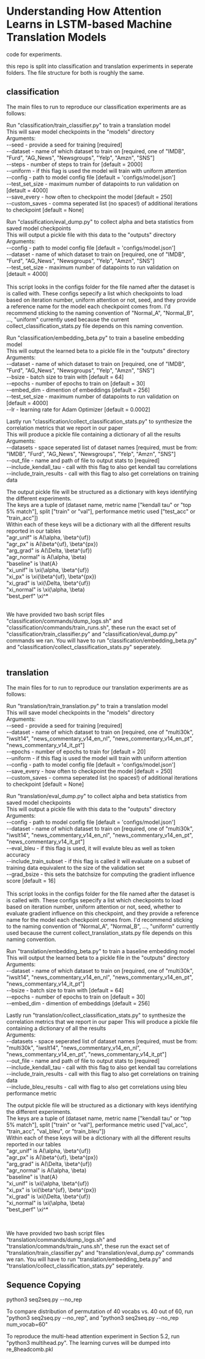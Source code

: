 # Understanding How Attention Learns in LSTM-based Machine Translation Models
code for experiments. <br />

this repo is split into classification and translation experiments in seperate folders. The file structure for both is roughly the same.


## classification
The main files to run to reproduce our classification experiments are as follows: <br />

Run "classification/train_classifier.py" to train a translation model <br />
This will save model checkpoints in the "models" directory <br />
Arguments: <br />
	--seed - provide a seed for training [required] <br />
	--dataset - name of which dataset to train on [required, one of "IMDB", "Furd", "AG_News", "Newsgroups", "Yelp", "Amzn", "SNS"] <br />
	--steps - number of steps to train for [default = 2000] <br />
	--uniform - if this flag is used the model will train with uniform attention <br />
	--config - path to model config file [default = 'configs/model.json'] <br />
	--test_set_size - maximum number of datapoints to run validation on [detault = 4000] <br />
	--save_every - how often to checkpoint the model [default = 250] <br />
	--custom_saves - comma seperated list (no spaces!) of additional iterations to checkpoint [default = None] <br />

Run "classification/eval_dump.py" to collect alpha and beta statistics from saved model checkpoints <br />
This will output a pickle file with this data to the "outputs" directory <br />
Arguments: <br />
	--config - path to model config file [default = 'configs/model.json'] <br />
	--dataset - name of which dataset to train on [required, one of "IMDB", "Furd", "AG_News", "Newsgroups", "Yelp", "Amzn", "SNS"] <br />
	--test_set_size - maximum number of datapoints to run validation on [detault = 4000] <br />
<br />
This script looks in the configs folder for the file named after the dataset is is called with. These configs sepecify a list which checkpoints to load based on iteration number, uniform attention or not, seed, and they provide a reference name for the model each checkpoint comes from. I'd recommend sticking to the naming convention of "Normal_A", "Normal_B", ..., "uniform" currently used because the current collect_classification_stats.py file depends on this naming convention. <br />

Run "classification/embedding_beta.py" to train a baseline embedding model <br />
This will output the learned beta to a pickle file in the "outputs" directory <br />
Arguments: <br />
	--dataset - name of which dataset to train on [required, one of "IMDB", "Furd", "AG_News", "Newsgroups", "Yelp", "Amzn", "SNS"] <br />
	--bsize - batch size to train with [default = 64] <br />
	--epochs - number of epochs to train on [default = 30] <br />
	--embed_dim - dimention of embeddings [default = 256] <br />
	--test_set_size - maximum number of datapoints to run validation on [default = 4000] <br />
	--lr - learning rate for Adam Optimizer [default = 0.0002] <br />

Lastly run "classification/collect_classification_stats.py" to synthesize the correlation metrics that we report in our paper <br />
This will produce a pickle file containing a dictionary of all the results <br />
Arguments: <br />
	--datasets - space seperated list of dataset names [required, must be from: "IMDB", "Furd", "AG_News", "Newsgroups", "Yelp", "Amzn", "SNS"] <br />
	--out_file - name and path of file to output stats to [required] <br />
	--include_kendall_tau - call with this flag to also get kendall tau correlations <br />
	--include_train_results - call with this flag to also get correlations on training data <br />

The output pickle file will be structured as a dictionary with keys identifying the different experiments. <br />
The keys are a tuple of (dataset name, metric name ["kendall tau" or "top 5% match"], split ["train" or "val"], performance metric used ["test_acc" or "train_acc"]) <br />
Within each of these keys will be a dictionary with all the different results reported in our tables <br />
"agr_unif" is A(\alpha, \beta^{uf}) <br />
"agr_px" is A(\beta^{uf}, \beta^{px}) <br />
"arg_grad" is A(\Delta, \beta^{uf}) <br />
"agr_normal" is A(\alpha, \beta) <br />
"baseline" is \hat{A} <br />
"xi_unif" is \xi(\alpha, \beta^{uf}) <br />
"xi_px" is \xi(\beta^{uf}, \beta^{px}) <br />
"xi_grad" is \xi(\Delta, \beta^{uf}) <br />
"xi_normal" is \xi(\alpha, \beta) <br />
"best_perf" \xi^* <br />

<br />
We have provided two bash script files "classification/commands/dump_logs.sh" and "classification/commands/train_runs.sh", these run the exact set of "classification/train_classifier.py" and "classification/eval_dump.py" commands we ran. You will have to run "classification/embedding_beta.py" and "classification/collect_classification_stats.py" seperately. <br />
<br />

## translation
The main files for to run to reproduce our translation experiments are as follows: <br />

Run "translation/train_translation.py" to train a translation model <br />
This will save model checkpoints in the "models" directory <br />
Arguments: <br />
	--seed - provide a seed for training [required] <br />
	--dataset - name of which dataset to train on [required, one of "multi30k", "iwslt14", "news_commentary_v14_en_nl", "news_commentary_v14_en_pt", "news_commentary_v14_it_pt"] <br />
	--epochs - number of epochs to train for [default = 20] <br />
	--uniform - if this flag is used the model will train with uniform attention <br />
	--config - path to model config file [default = 'configs/model.json'] <br />
	--save_every - how often to checkpoint the model [default = 250] <br />
	--custom_saves - comma seperated list (no spaces!) of additional iterations to checkpoint [default = None] <br />

Run "translation/eval_dump.py" to collect alpha and beta statistics from saved model checkpoints <br />
This will output a pickle file with this data to the "outputs" directory <br />
Arguments: <br />
	--config - path to model config file [default = 'configs/model.json'] <br />
	--dataset - name of which dataset to train on [required, one of "multi30k", "iwslt14", "news_commentary_v14_en_nl", "news_commentary_v14_en_pt", "news_commentary_v14_it_pt"] <br />
	--eval_bleu - if this flag is used, it will evalute bleu as well as token accuracy <br />
	--include_train_subset - if this flag is called it will evaluate on a subset of training data equivalent to the size of the validation set <br />
	--grad_bsize - this sets the batchsize for computing the gradient influence score [default = 16] <br />
<br />
This script looks in the configs folder for the file named after the dataset is is called with. These configs sepecify a list which checkpoints to load based on iteration number, uniform attention or not, seed, whether to evaluate gradient influence on this checkpoint, and they provide a reference name for the model each checkpoint comes from. I'd recommend sticking to the naming convention of "Normal_A", "Normal_B", ..., "uniform" currently used because the current collect_translation_stats.py file depends on this naming convention. <br />

Run "translation/embedding_beta.py" to train a baseline embedding model <br />
This will output the learned beta to a pickle file in the "outputs" directory <br />
Arguments: <br />
	--dataset - name of which dataset to train on [required, one of "multi30k", "iwslt14", "news_commentary_v14_en_nl", "news_commentary_v14_en_pt", "news_commentary_v14_it_pt"] <br />
	--bsize - batch size to train with [default = 64] <br />
	--epochs - number of epochs to train on [default = 30] <br />
	--embed_dim - dimention of embeddings [default = 256] <br />

Lastly run "translation/collect_classification_stats.py" to synthesize the correlation metrics that we report in our paper
This will produce a pickle file containing a dictionary of all the results <br />
Arguments: <br />
	--datasets - space seperated list of dataset names [required, must be from: "multi30k", "iwslt14", "news_commentary_v14_en_nl", "news_commentary_v14_en_pt", "news_commentary_v14_it_pt"] <br />
	--out_file - name and path of file to output stats to [required] <br />
	--include_kendall_tau - call with this flag to also get kendall tau correlations <br />
	--include_train_results - call with this flag to also get correlations on training data <br />
	--include_bleu_results - call with flag to also get correlations using bleu performance metric <br />

The output pickle file will be structured as a dictionary with keys identifying the different experiments. <br />
The keys are a tuple of (dataset name, metric name ["kendall tau" or "top 5% match"], split ["train" or "val"], performance metric used ["val_acc", "train_acc", "val_bleu", or "train_bleu"]) <br />
Within each of these keys will be a dictionary with all the different results reported in our tables <br />
"agr_unif" is A(\alpha, \beta^{uf}) <br />
"agr_px" is A(\beta^{uf}, \beta^{px}) <br />
"arg_grad" is A(\Delta, \beta^{uf}) <br />
"agr_normal" is A(\alpha, \beta) <br />
"baseline" is \hat{A} <br />
"xi_unif" is \xi(\alpha, \beta^{uf}) <br />
"xi_px" is \xi(\beta^{uf}, \beta^{px}) <br />
"xi_grad" is \xi(\Delta, \beta^{uf}) <br />
"xi_normal" is \xi(\alpha, \beta) <br />
"best_perf" \xi^* <br />

<br />

We have provided two bash script files "translation/commands/dump_logs.sh" and "translation/commands/train_runs.sh", these run the exact set of "translation/train_classifier.py" and "translation/eval_dump.py" commands we ran. You will have to run "translation/embedding_beta.py" and "translation/collect_classification_stats.py" seperately.

## Sequence Copying

python3 seq2seq.py --no_rep

To compare distribution of permutation of 40 vocabs vs. 40 out of 60, run
"python3 seq2seq.py --no_rep", 
and 
"python3 seq2seq.py --no_rep num_vocab=60"

To reproduce the multi-head attention experiment in Section 5.2, run 
"python3 multihead.py". The learning curves will be dumped into re_8headcomb.pkl
